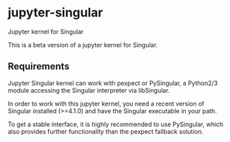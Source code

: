 # jupyter-singular
Jupyter kernel for Singular 

This is a beta version of a jupyter kernel for Singular.

## Requirements

Jupyter Singular kernel can work with pexpect or PySingular, a Python2/3
module accessing the Singular interpreter via libSingular.

In order to work with this jupyter kernel, you need a recent version of Singular installed (>=4.1.0)
and have the Singular executable in your path.

To get a stable interface, it is highly recommended to use PySingular, which also
provides further functionality than the pexpect fallback solution.

